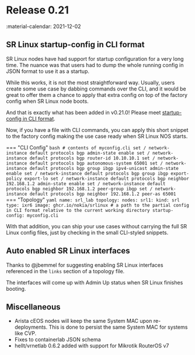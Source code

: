 # Release 0.21
:material-calendar: 2021-12-02

## SR Linux startup-config in CLI format
SR Linux nodes have had support for startup configuration for a very long time. The nuance was that users had to dump the whole running config in JSON format to use it as a startup.

While this works, it is not the most straightforward way. Usually, users create some use case by dabbing commands over the CLI, and it would be great to offer them a chance to apply that extra config on top of the factory config when SR Linux node boots.

And that is exactly what has been added in v0.21.0! Please meet [startup-config in CLI format](../manual/kinds/srl.md#cli).

Now, if you have a file with CLI commands, you can apply this short snippet to the factory config making the use case ready when SR Linux NOS starts.

=== "CLI Config"
    ```bash
    # contents of myconfig.cli
    set / network-instance default protocols bgp admin-state enable
    set / network-instance default protocols bgp router-id 10.10.10.1
    set / network-instance default protocols bgp autonomous-system 65001
    set / network-instance default protocols bgp group ibgp ipv4-unicast admin-state enable
    set / network-instance default protocols bgp group ibgp export-policy export-lo
    set / network-instance default protocols bgp neighbor 192.168.1.2 admin-state enable
    set / network-instance default protocols bgp neighbor 192.168.1.2 peer-group ibgp
    set / network-instance default protocols bgp neighbor 192.168.1.2 peer-as 65001
    ```
=== "Topology"
    ```yaml
    name: srl_lab
    topology:
    nodes:
        srl1:
        kind: srl
        type: ixr6
        image: ghcr.io/nokia/srlinux
        # a path to the partial config in CLI format relative to the current working directory
        startup-config: myconfig.cli
    ```

With that addition, you can ship your use cases without carrying the full SR Linux config files, just by checking in the small CLI-styled snippets.

## Auto enabled SR Linux interfaces
Thanks to @jbemmel for suggesting enabling SR Linux interfaces referenced in the `links` section of a topology file.

The interfaces will come up with Admin Up status when SR Linux finishes booting.

## Miscellaneous
* Arista cEOS nodes will keep the same System MAC upon re-deployments. This is done to persist the same System MAC for systems like CVP.
* Fixes to containerlab JSON schema
* hellt/vrnetlab 0.6.2 added with support for Mikrotik RouterOS v7
